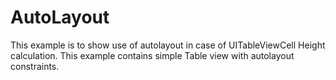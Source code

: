 # AutoLayout

This example is to show use of autolayout in case of UITableViewCell Height calculation. This example contains simple Table view with autolayout 
constraints.
